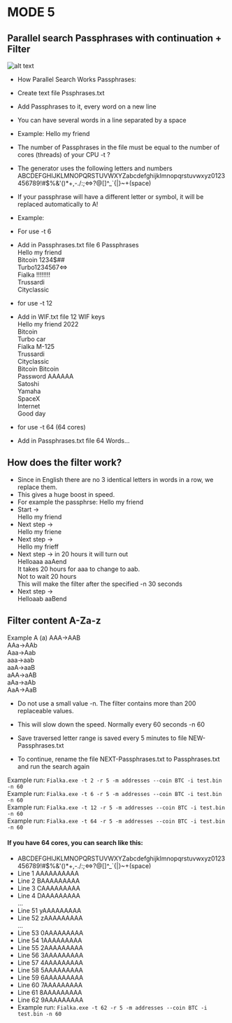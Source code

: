 # MODE 5
## Parallel search Passphrases with continuation + Filter
![alt text](https://raw.githubusercontent.com/phrutis/Fialka/main/Others/img/rotors.jpg "Fialka M-125")
- How Parallel Search Works Passphrases:
- Create text file Pssphrases.txt
- Add Passphrases to it, every word on a new line
- You can have several words in a line separated by a space
- Example: Hello my friend
- The number of Passphrases in the file must be equal to the number of cores (threads) of your CPU -t ?
- The generator uses the following letters and numbers ABCDEFGHIJKLMNOPQRSTUVWXYZabcdefghijklmnopqrstuvwxyz0123456789!#$%&'()*+,-./:;<=>?@[]^_`{|}~+(space)
- If your passphrase will have a different letter or symbol, it will be replaced automatically tо A! 

- Example:
- For use -t 6</br>
- Add in Passphrases.txt file 6 Passphrases</br>
Hello my friend</br>
Bitcoin 1234$##</br>
Turbo1234567<=></br>
Fialka !!!!!!!!</br>
Trussardi</br>
Cityclassic</br>

- for use -t 12 </br>
- Add in WIF.txt file 12 WIF keys</br>
Hello my friend 2022</br>
Bitcoin</br>
Turbo car</br>
Fialka M-125</br>
Trussardi</br>
Cityclassic</br>
Bitcoin Bitcoin</br>
Password AAAAAA</br>
Satoshi</br>
Yamaha</br>
SpaceX</br>
Internet</br>
Good day</br>

- for use -t 64 (64 cores)</br>
- Add in Passphrases.txt file 64 Words...</br>

## How does the filter work? 
- Since in English there are no 3 identical letters in words in a row, we replace them.
- This gives a huge boost in speed.
- For example the passphrse: Hello my friend</br>
- Start -></br>
Hello my friend </br>
- Next step -></br>
Hello my friene </br>
- Next step -></br>
Hello my frieff </br> 
- Next step -> in 20 hours it will turn out </br>
Helloaaa aaAend </br>
It takes 20 hours for aaa to change to aab.</br>
Not to wait 20 hours</br>
This will make the filter after the specified -n 30 seconds</br>
- Next step -></br>
Helloaab aaBend
## Filter content A-Za-z
Example A (a)
AAA->AAB</br>
AAa->AAb</br>
Aaa->Aab</br>
aaa->aab</br>
aaA->aaB</br>
aAA->aAB</br>
aAa->aAb</br>
AaA->AaB</br>
- Do not use a small value -n. The filter contains more than 200 replaceable values. 
- This will slow down the speed. Normally every 60 seconds -n 60 

- Save traversed letter range is saved every 5 minutes to file NEW-Passphrases.txt 
- To continue, rename the file NEXT-Passphrases.txt to Passphrases.txt and run the search again </br>

Example run: ```Fialka.exe -t 2 -r 5 -m addresses --coin BTC -i test.bin -n 60``` </br>
Example run: ```Fialka.exe -t 6 -r 5 -m addresses --coin BTC -i test.bin -n 60``` </br>
Example run: ```Fialka.exe -t 12 -r 5 -m addresses --coin BTC -i test.bin -n 60``` </br>
Example run: ```Fialka.exe -t 64 -r 5 -m addresses --coin BTC -i test.bin -n 60``` </br>

#### If you have 64 cores, you can search like this: </br>
- ABCDEFGHIJKLMNOPQRSTUVWXYZabcdefghijklmnopqrstuvwxyz0123456789!#$%&'()*+,-./:;<=>?@[]^_`{|}~+(space) </br>
- Line 1 AAAAAAAAAA </br>
- Line 2 BAAAAAAAAA </br>
- Line 3 CAAAAAAAAA </br>
- Line 4 DAAAAAAAAA </br>
... </br>
- Line 51 yAAAAAAAAA </br>
- Line 52 zAAAAAAAAA </br>
...</br>
- Line 53 0AAAAAAAAA </br>
- Line 54 1AAAAAAAAA </br>
- Line 55 2AAAAAAAAA </br>
- Line 56 3AAAAAAAAA </br>
- Line 57 4AAAAAAAAA </br>
- Line 58 5AAAAAAAAA </br>
- Line 59 6AAAAAAAAA </br>
- Line 60 7AAAAAAAAA </br>
- Line 61 8AAAAAAAAA </br>
- Line 62 9AAAAAAAAA </br>
- Example run: ```Fialka.exe -t 62 -r 5 -m addresses --coin BTC -i test.bin -n 60``` </br>
